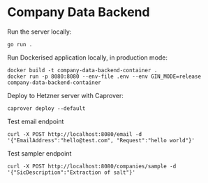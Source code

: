 # Company Data Backend

Run the server locally:

```
go run .
```

Run Dockerised application locally, in production mode:

```
docker build -t company-data-backend-container .
docker run -p 8080:8080 --env-file .env --env GIN_MODE=release company-data-backend-container
```

Deploy to Hetzner server with Caprover:

```
caprover deploy --default
```

Test email endpoint

```
curl -X POST http://localhost:8080/email -d '{"EmailAddress":"hello@test.com", "Request":"hello world"}'
```

Test sampler endpoint

```
curl -X POST http://localhost:8080/companies/sample -d '{"SicDescription":"Extraction of salt"}'
```
